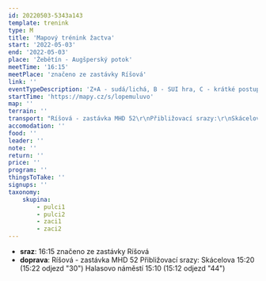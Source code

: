 ```yaml
---
id: 20220503-5343a143
template: trenink
type: M
title: 'Mapový trénink žactva'
start: '2022-05-03'
end: '2022-05-03'
place: 'Žebětín - Augšperský potok'
meetTime: '16:15'
meetPlace: 'značeno ze zastávky Ríšová'
link: ''
eventTypeDescription: 'Z+A - sudá/lichá, B - SUI hra, C - krátké postupy'
startTime: 'https://mapy.cz/s/lopemuluvo'
map: ''
terrain: ''
transport: "Ríšová - zastávka MHD 52\r\nPřibližovací srazy:\r\nSkácelova 15:20 (15:22 odjezd \"30\")\r\nHalasovo náměstí 15:10 (15:12 odjezd \"44\")"
accomodation: ''
food: ''
leader: ''
note: ''
return: ''
price: ''
program: ''
thingsToTake: ''
signups: ''
taxonomy:
    skupina:
        - pulci1
        - pulci2
        - zaci1
        - zaci2
---
```


* **sraz**: 16:15 značeno ze zastávky Ríšová
* **doprava**: Ríšová - zastávka MHD 52
Přibližovací srazy:
Skácelova 15:20 (15:22 odjezd "30")
Halasovo náměstí 15:10 (15:12 odjezd "44")
